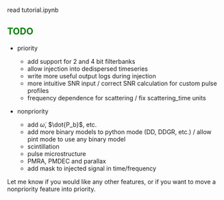 read tutorial.ipynb

## <font color='green'>TODO</font>
- priority
  - add support for 2 and 4 bit filterbanks
  - allow injection into dedispersed timeseries
  - write more useful output logs during injection
  - more intuitive SNR input / correct SNR calculation for custom pulse profiles
  - frequency dependence for scattering / fix scattering_time units

- nonpriority
  - add $\dot{\omega}$, $\dot{P_b}$, etc.
  - add more binary models to python mode (DD, DDGR, etc.) / allow pint mode to use any binary model
  - scintillation
  - pulse microstructure
  - PMRA, PMDEC and parallax
  - add mask to injected signal in time/frequency
 
Let me know if you would like any other features, or if you want to move a nonpriority feature into priority.
